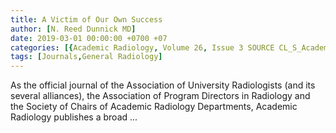 ```yaml
---
title: A Victim of Our Own Success
author: [N. Reed Dunnick MD]
date: 2019-03-01 00:00:00 +0700 +07
categories: [{Academic Radiology, Volume 26, Issue 3 SOURCE CL_S_AcademicRadiologyVolume26Issue3 1}]
tags: [Journals,General Radiology]
---
```

As the official journal of the Association of University Radiologists (and its several alliances), the Association of Program Directors in Radiology and the Society of Chairs of Academic Radiology Departments, Academic Radiology publishes a broad ...
